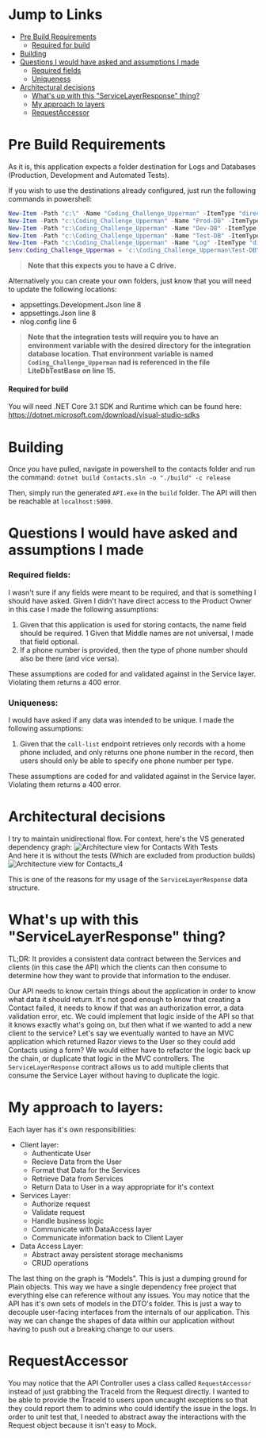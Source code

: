 # Jump to Links
* [Pre Build Requirements](#Pre-Build-Requirements)
  * [Required for build](Required-for-build)
* [Building](#Building)
* [Questions I would have asked and assumptions I made](#Questions-I-would-have-asked-and-assumptions-I-made)
  * [Required fields](#Required-fields)
  * [Uniqueness](#Uniqueness)
* [Architectural decisions](#Architectural-decisions)
  * [What's up with this "ServiceLayerResponse" thing?](#What'-up-with-this-"ServiceLayerResponse"-thing?)
  * [My approach to layers](My-approach-to-layers)
  * [RequestAccessor](RequestAccessor)

# Pre Build Requirements
As it is, this application expects a folder destination for Logs and Databases (Production, Development and Automated Tests).

If you wish to use the destinations already configured, just run the following commands in powershell:
```ps1
New-Item -Path "c:\" -Name "Coding_Challenge_Upperman" -ItemType "directory"
New-Item -Path "c:\Coding_Challenge_Upperman" -Name "Prod-DB" -ItemType "directory"
New-Item -Path "c:\Coding_Challenge_Upperman" -Name "Dev-DB" -ItemType "directory"
New-Item -Path "c:\Coding_Challenge_Upperman" -Name "Test-DB" -ItemType "directory"
New-Item -Path "c:\Coding_Challenge_Upperman" -Name "Log" -ItemType "directory"
$env:Coding_Challenge_Upperman = 'c:\Coding_Challenge_Upperman\Test-DB\'
```
> **Note that this expects you to have a C drive.**

Alternatively you can create your own folders, just know that you will need to update the following locations:
* appsettings.Development.Json line 8
* appsettings.Json line 8
* nlog.config line 6

> **Note that the integration tests will require you to have an environment variable with the desired directory for the integration database location.  That environment variable is named `Coding_Challenge_Upperman` nad is referenced in the file LiteDbTestBase on line 15.**

#### Required for build

You will need .NET Core 3.1 SDK and Runtime which can be found here: https://dotnet.microsoft.com/download/visual-studio-sdks

# Building

Once you have pulled, navigate in powershell to the contacts folder and run the command: `dotnet build Contacts.sln -o "./build" -c release `

Then, simply run the generated `API.exe` in the `build` folder.  The API will then be reachable at `localhost:5000`.

# Questions I would have asked and assumptions I made

### Required fields:

I wasn't sure if any fields were meant to be required, and that is something I should have asked.  Given I didn't have direct access to the Product Owner in this case I made the following assumptions:

1. Given that this application is used for storing contacts, the name field should be required.
  1 Given that Middle names are not universal, I made that field optional.
1. If a phone number is provided, then the type of phone number should also be there (and vice versa).

These assumptions are coded for and validated against in the Service layer.  Violating them returns a 400 error.

### Uniqueness:

I would have asked if any data was intended to be unique. I made the following assumptions:
1. Given that the `call-list` endpoint retrieves only records with a home phone included, and only returns one phone number in the record, then users should only be able to specify one phone number per type.

These assumptions are coded for and validated against in the Service layer.  Violating them returns a 400 error.

# Architectural decisions

I try to maintain unidirectional flow.  For context, here's the VS generated dependency graph: 
![Architecture view for Contacts With Tests](https://user-images.githubusercontent.com/56522001/134828137-3c470bdc-57ce-4a48-bd11-597e1cb55ddf.png)
<br/>
And here it is without the tests (Which are excluded from production builds)
<br/>
![Architecture view for Contacts_4](https://user-images.githubusercontent.com/56522001/134828238-ab2dd195-d7b1-4403-8c71-d8141f8df536.png)

This is one of the reasons for my usage of the `ServiceLayerResponse` data structure.

# What's up with this "ServiceLayerResponse" thing?

TL;DR: It provides a consistent data contract between the Services and clients (in this case the API) which the clients can then consume to determine how they want to provide that information to the enduser.

Our API needs to know certain things about the application in order to know what data it should return.  It's not good enough to know that creating a Contact failed, it needs to know if that was an authorization error, a data validation error, etc.   We could implement that logic inside of the API so that it knows exactly what's going on, but then what if we wanted to add a new client to the service?  Let's say we eventually wanted to have an MVC application which returned Razor views to the User so they could add Contacts using a form?  We would either have to refactor the logic back up the chain, or duplicate that logic in the MVC controllers.   The `ServiceLayerResponse` contract allows us to add multiple clients that consume the Service Layer without having to duplicate the logic.

# My approach to layers:

Each layer has it's own responsibilities:

* Client layer:
  * Authenticate User
  * Recieve Data from the User
  * Format that Data for the Services
  * Retrieve Data from Services
  * Return Data to User in a way appropriate for it's context
* Services Layer:
  * Authorize request
  * Validate request
  * Handle business logic
  * Communicate with DataAccess layer
  * Communicate information back to Client Layer
* Data Access Layer:
  * Abstract away persistent storage mechanisms
  * CRUD operations

The last thing on the graph is "Models".  This is just a dumping ground for Plain objects.  This way we have a single dependency free project that everything else can reference without any issues.  You may notice that the API has it's own sets of models in the DTO's folder.   This is just a way to decouple user-facing interfaces from the internals of our application.   This way we can change the shapes of data within our application without having to push out a breaking change to our users.

# RequestAccessor

You may notice that the API Controller uses a class called `RequestAccessor` instead of just grabbing the TraceId from the Request directly. I wanted to be able to provide the TraceId to users upon uncaught exceptions so that they could report them to admins who could identify the issue in the logs.   In order to unit test that, I needed to abstract away the interactions with the Request object because it isn't easy to Mock.

